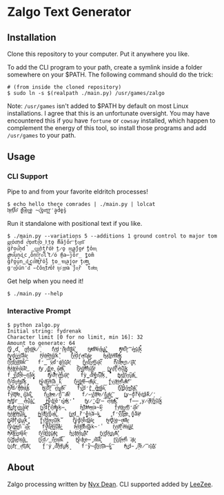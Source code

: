 # Zalgo Text Generator

## Installation

Clone this repository to your computer. Put it anywhere you like.

To add the CLI program to your path, create a symlink inside a folder somewhere
on your $PATH. The following command should do the trick:

```shell
# (from inside the cloned repository)
$ sudo ln -s $(realpath ./main.py) /usr/games/zalgo
```

Note: `/usr/games` isn't added to $PATH by default on most Linux installations.
I agree that this is an unfortunate oversight. You may have encountered this
if you have `fortune` or `cowsay` installed, which happen to complement the
energy of this tool, so install those programs and add `/usr/games` to your
path.

## Usage

### CLI Support

Pipe to and from your favorite eldritch processes!

```shell
$ echo hello there comrades | ./main.py | lolcat
h͖ͯeͯͅl̞͞ĺͥo͂ͨ ̫̔ţͮh͕̿è̤r̹͇e̱̖ ̴̣c̻͒o̧̬m͇͞r̞̒a̝̮d̈́̍e̬̱s̪̀
```

Run it standalone with positional text if you like.

```shell
$ ./main.py --variations 5 --additions 1 ground control to major tom
g͎r͎óu͞n̖d̎ ́cͯo̜nͬt̨r͋o̲lͨ ͙ṭo̱ ̅m̈́a̎ĵőr͞ ̯t̾o͖m͝
g̅r̾o̘u͆n̖d̚ ̳c͇o͟ǹt̝r̓ólͦ ̰t̷o̬ ̘m͚a̯j̈́o̫rͩ ̔t̼o̾m͎
gͫrͨo͋u̙n̟d͓ ͙c̡o̐n̙t͆r̟o͋l̉ ͋t̸ó ̰m̈́a̶j̅o̊r̲ ̺t̼o͏m̏
g̊r̃o̼u̮n̳d͉ ͇c̗o͝nͫt͚r̾öĺ ̩t̹o̲ ͣm͓a̝j̯ọrͦ ̹t̗oͯm̟
g̛r͟ōún̒d͠ ̵c̔ôn͢t̐rͯỏlͥ ̙t͔o͗ ͟mͮa͘j̐o͔r̂ ̚t̊oͩm͉
```

Get help when you need it!

```shell
$ ./main.py --help
```

### Interactive Prompt

```shell
$ python zalgo.py 
Initial string: fydrenak
Character limit [0 for no limit, min 16]: 32
Amount to generate: 64
f̥͋͟ẙ̨̡ď̢̚r̺͎͞e̻̾͋n͔ͯ͟â̭ͯk̸̨̍	f͒̔̍y̯͐ͥḓ̛̈́ŗ̀͊ḛ̾́n̅ͥ͞á̭̼k̭̇͒	f̵̍͟y̷ͮͫd͒ͨ̕r̽͛ͭé́́n͉̱ͪa͍͚͓k͇͓͋	f̧ͪͩy̅ͩͨd́͆̚r̮̿̓e̶͍̯n̠͎͊a͖̾͗k̝̀̈́
f͖ͭ̇y̟̤̖ḓ̝̇ṛ͇ͅe̬̓͢n͊̕͡ả̘̄k̼ͣͅ	f͕ͬ͘ÿ́̒ͦd̩̣ͨr̴͒͠e̠̬ͬn͇̾ͥà͑͐k̨̓̕	f͖͋̈́y̴͈̽d̗̋̔ŕ̩̭e͙ͤͮñ͛͊ą̠ͨk̷̺ͣ	f̢ͣ̉y̸͕̻d̓̄͜ŗͬ̓eͧ̌͠nͧ͆̕a̟ͭͯk̟̺̽
f̟͂͡y̮͔͞d͔̣̚r͐͟ͅe̸͙͡ṉ͂ͧà̛ͧk̃ͬ͡	f̛̳͡ÿ̷͎́ď̛̬r̸̢͑e͎̍̐n̤͊̕a̱̠͊k͎ͮ̕	f͇̽̈y̖̤ͨd̖͆́r͖̻̉e̖ͮ͡n̯̣̼a͎̝̍k̜̿ͯ	f̿ͬ̓y̳̜͊dͪ͋̉r̴̠ͧe̝̩͢n̷̞̰ă̔͞k̙̍͑
f̟ͩ̈́y̭ͮ̎d̙͓ͣr̥͎̄ẽ̝̾ņ̸͗ạ̅͠kͧ̔͜	f̯ͨ̾y̡̹̞d̫͇̽ȑ͎̟e̢̯̽n͏̷͗ȧ̰ͫk̻̅͆	f̡͋̏ŷ̦ͤd̨͙̒rͫ͌̕ĕ͌͒ņ̦͑ã͇̽k̀ͣ̊	f̧͇̤y̻̟̜d̠ͨ̓r̥̄͏e͕ͬ̈́n̘͒̚a͚̍̄k̘̰̬
f̲̫̉ȳ̟͋ḑ̓͒r̗ͨ͆ê̶̠n̘͐̄a̗̐̇k̟̻̉	f̢ͩ̆ÿ́̑̈́d̾ͮ͊ṛ̮̌e̬ͯ͟n̠̉̏a͎̍̇k̬ͫ̓	f̍̏̑ỳ̞̳d̉͋̕r͛ͧ͟e̠̞̽n͉̿͡a͔͒ͥķ̥̅	f̢̪ͯy̜ͧ͜d͎̑̃r̝͊̓e̦͔̩n͖͙͆a̞͑ͧk̩̉͟
f̛̙͋y̑̔͜d̠́̂r̦̙͍eͨ̇̎n̳̫ͮa̓͌̂k̪̀̕	f̶̮͖y̮̗̽d͙ͩ͡r̩͎͖eͩ́̒n͔͐͡à̲̀ǩ͔͘	f͓͋̕y̵̒͟d͓̺̔r̮ͩ͡é̶̜nͭͪ̐à͓̩ḱ͐͢	f̱̖̠y͙͉̍d͖ͮ̊r̬ͯ̒e̗ͮ̇n̓̀̆aͬͧ͛kͫ͐͠
f̬͑ͬy͊ͩ̉d̸̈́̏r̡͔ͫe̡͌ͨṅ̶͔ȁ͙̫k̺̂̾	f̢̼ͣÿ͍͞d͒̆̀r̪̆͡e̖̰͋n̨͇ͅa͎ͩ͊k̵͞͞	f̾̎́y͖͚̚d̛̺̓r̭̳̈́e͓͇ͩn͇̤ͫa̗̤̋k̨̈͝	f̡̐͞y̢̼͌d̺̓̔r͍̖͒e͎̙ͦn̳͂͌a̴̕͟k̘͆͏
ḟ̹̀yͮ̓̃d̹͍̊r̐̅ͧe̢̬̓n͔̮̾à̂̕k͇̬̍	f́͊͗y͇̣͕d͕ͮ͑r̴̩ͮẻ̷̘n̫̋̿a̔ͮ̌ǩͦ͛	f̷̵̭y̨̝͌d̹̑ͯrͤ͗̑e̸̠̽n͎̰̆a͏̳ͯk͇ͨ͠	f̱̪ͅy͏̵̓d̦̖́r̋̅̄ĕ̹̇n̞͜͞ǎ̇̋k̸̦̒
f̶ͨ͜yͦ̈̽d̦̺̗r̲̲̓e̴͕̾n͍͋̕ȁ̰͜k̛͓͟	f̶̳͈y̫̐̈́d͚͔͑ŕ̘͙ě̛̜n̬͉͛aͦͤ͜k̛̔̓	f̢ͭͅy̷̫̒d̪̫͆r̶̕͡e̖̿͐n̗ͪ͟aͭͩ̕k̞̚͝	f̶̶̡y̷̯̅d̴ͭ̑r̨̀͠ë͈̳́n̦̒͠a̘̓ͅk̰̝̍
f̸̼ͩỳ͇͚d̟̔ͯr̙̮̩ḛ͇͑n̨̲ͅả̩̫k̸͙ͫ	f̼̜͇y͉̿͋d͏̆̕r̬̣̔ë͖́̂nͫ͋ͧa̟̰̱ḵ̶̢	f̉ͤ͜y̓͊͌dͥ͏ͮrͯͯ̔e̶͉ͨn̖̣ͥa̴̘̋k̴͔̕	f̤̾̀y̍͏ͫḏ̟ͦr͖̯̼eͯ͢͡ǹ̛̩ả͉̽k̋ͦ̃
f͙ͮ͢y̗ͦ̾d̷̵͇ȓ̯ͯȇ̝ͫn̢̲͆a͈̋̀k͇̺̇	f̶͇̰y̠̮͊d͌ͬ͜r͙̍͂e̙͗̔n̪̺̐a̵͔̦k̨͒͜	f̺̣͢y̨͔ͮd̳̆̆r̛̍̽e̼̰̟ǹ͎͠a̶̗̠k͙͈͇	f̛̈́̓y͉͍͡d͙͖̿r̶̪͛e̢̪̣n̞̬̽a͏̔̈ķͩͪ
f̡͍͚y̷̓͠ḑͪ̀r̗̈̽e͙̪̎ǹ̢͎a͈̘̓ḱ̻̋	f̙̜̬y̝͔͌d̩̻̈r̠̩ͧe͉̹̝n͈͂̕a̮̋ͥḳ̄̅	f͊̈́͟ý̩̕d̗̬̤r͙̟̃e̊̇́n̪̊ͬä̤̱k͍̯ͣ	f̶̩͙y̠ͤ͡d̯̥̊ŕ̥͉ḙ̴̘ṇͪͣa̋ͦ̽ķ̟ͣ
f̗́͒y̘̓̕d̫̫͟rͦͥ͜e͖ͨ́ñ̆͘a̼̼͆ḳ̵͎	f̨̞̄ŷ̾ͯd̢̋͞r͈ͩ͞ẹ͇̅n̟͆͝a̗ͩ̚k̵͇̓	f̷̃ͥy̙̐ͤd̮̘ͩr̞͒͝e̐͏̓n͓͒ͬă̩̼k̴̒̾	f̖͑̀y̭ͬ̇d̸ͨ̕r̫̈́̀ĕ̒ͩń̜ͧá̧͇k̪ͣ̐
fͪ͏ͥy̸ͤ̚d̴̻͋r̤͆͟e̯͈̲n̵̒ͨã̭̀ḱ̶ͅ	f͔̎̒y̓̊͢d̏ͧ͢ŗ̨͌e͎͚̊n͚̒̎a͈͑ͣk̡̮ͪ	fͥ́͟y̨̗͗d̡̓ͤr͓ͣ̆e̥͋ͨn̝͜͏a͈͌̑kͥ̂͂	f̟͍͑y̮̗͑ď̮̗r̭ͨ̋e͚̫̭ṅ͖̠aͭ̏̊k̮̐͐
f͎̞̓y͙̥͠d̼̹́r̷͢͢é͗̎n͈͗ͤa̮̽͟k̗͟͢	f̧̤͎y͎̏̉d̷̳̄r̩͑͋ḛ̼͗n͏͉ͤȃͬ̚k̈́̈́͝	f̞͖ͤy̖̓̉d̥ͣ̓r̥͉̖e̶̡̕nͦ̈̐à̚͠k̬͈̂	f̰̤͗ŷ͚͑d͈̜̑r͔ͣ́e̜ͩ̾n̐́͘à̡ͯk̻ͭͅ
f̙̣͍y̥̔ͅd̎̽ͥṟ̲̠eͥ̇͠n͍̆́ā̑ͥk̘͈̊	f̭̅̒ý̡̑d̔́͞r̬̋ͯe͍̾ͩn̻̂ͅḁͧ̏ķ̝̐	f̛̀̆y̴̜̘d͔̓̚r͍̝͐è̱͞n͎̓͠a̶̻̗ǩ̝͞	f̵̑ͤy̺͍͘d̵̡̘r̀͛̚ê̷̿n̻̓͂a͍̍̽ḵ͗̓
```

## About

Zalgo processing written by [Nyx Dean](https://github.com/aethylia). CLI
supported added by [LeeZee](https://github.com/etcadinfinitum).
